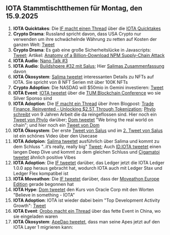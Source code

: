 ## IOTA Stammtischtthemen für Montag, den 15.9.2025

1. **IOTA Quicktakes**: Die [IF macht einen Thread](https://x.com/iota/status/1964977010029052271) über die [IOTA Quicktakes](https://youtu.be/H0ymwJSZEDc)
2. **Crypto Drama**: Russland spricht davon, dass USA Crypto nur verwenden um ihre schwächelnde Währung zu retten auf Kosten der ganzen Welt: [Tweet](https://x.com/BTC_Archive/status/1965083816994689139)
3. **Crypto Drama**: Es gab eine große Sicherheitslücke in Javascripts: [Tweet](https://x.com/P3b7_/status/1965094840959410230); Artikel: [Anatomy of a Billion-Download NPM Supply-Chain Attack](https://jdstaerk.substack.com/p/we-just-found-malicious-code-in-the)
4. **IOTA Audio**: [Nano Talk #3](https://x.com/id_iota/status/1965826067404566991)
5. **IOTA Audio**: [Buildshpere #32 mit Salus](https://x.com/PhyloIota/status/1966142253526843574); Hier [Salimas Zusammenfassung](https://x.com/Salimasbegum/status/1966161778892484926) davon
6. **IOTA Ökosystem**: [Salima tweetet](https://x.com/Salimasbegum/status/1965712167019114751) interessanten Details zu NFTs auf IOTA. Sie spricht von 8 NFT Serien mit über 100K NFTs
7. **Crypto Adoption**: Die NASDAG will $50mio in Gemini investieren: [Tweet](https://x.com/WatcherGuru/status/1965347573478425045)
8. **IOTA Event**: [IOTA tweetet](https://x.com/iota/status/1965747083496833209) über die [TUM Blockchain Conference](https://conference.tum-blockchain.com/) wo sie Silver Sponso sind
9. **IOTA Adoption**: Die [IF macht ein Thread](https://x.com/iota/status/1965747081894613402) über ihren Blogpost: [Trade Finance, Reinvented - Unlocking $2.5T Through Tokenization](https://blog.iota.org/trade-finance-reinvented/); [Phylo schreibt](https://x.com/PhyloIota/status/1965763030756843699) von 9 Jahren Arbeit die da reingeflossen sind. Hier noch ein [Tweet von Phylo](https://x.com/PhyloIota/status/1965754127138578674) darüber; [Dom tweetet](https://x.com/DomSchiener/status/1965749333636399355) "We bring the real world on chain"; und hier noch ein [Tweet von Dom](https://x.com/DomSchiener/status/1965765910507200801)
10. **IOTA Ökosystem**: Der erste [Tweet von Salus](https://x.com/salusplatform/status/1965789010170622046) und im [2. Tweet von Salus](https://x.com/salusplatform/status/1965794365852512552) ist ein schönes Video über den Usecase
11. **IOTA Adotpion**: [Salima tweetet](https://x.com/Salimasbegum/status/1965798741027270671) ausführlich über Salima und kommt zu dem Schluss "..it’s really, really big" [Tweet](https://x.com/Salimasbegum/status/1965911677179933124); Auch [ID.IOTA tweetet](https://x.com/id_iota/status/1966164842080764286) einen langen Deep Dive und kommt zu dem gleichen Schluss und [Cigamatoi tweetet](https://x.com/Cigamatoi/status/1966102345093111996) ähnlich positive Vibes
12. **IOTA Adoption**: Die [IF tweetet](https://x.com/iota/status/1965429992130515425) darüber, das Ledger jetzt die IOTA Ledger 1.0.0 app heraus gebracht hat, wodurch IOTA auch mit Ledger Stax und Ledger Flex kompatibel ist
13. **IOTA Moveathon**: Die [IF tweetet](https://x.com/iota/status/1965337166151901374) darüber, dass der [Moveathon Europe Edition](https://www.moveathon.build/europe) gerade begonnen hat
14. **IOTA Hype**: [Dom tweetet](https://x.com/DomSchiener/status/1966036659150930045) den Kurs von Oracle Corp mit den Worten "Believe in something - IOTA"
15. **IOTA Adoption**: IOTA ist wieder dabei beim "Top Development Activity Growth": [Tweet](https://x.com/chain_broker/status/1965822584517222641)
16. **IOTA Event**: [Orobo macht ein Thread](https://x.com/HelloOrobo/status/1966323102603948542) über das fette Event in China, wo sie eingeladen waren
17. **IOTA Ökosystem**: [ApeDao tweetet](https://x.com/0xApeDAO/status/1966773852177920488), dass man seine Apes jetzt auf den IOTA Layer 1 migrieren kann: 
